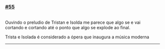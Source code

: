 ### [\#55](https://github.com/guilhermeprokisch/ideias/issues/55) 
###### 

Ouvindo o preludio de Tristan e Isolda me parece que algo se e vai cortando e cortando até o ponto que algo se explode ao final.


Trista e Isolada é considerado a ópera que inaugura a música moderna

-------------------------------------------------------------------------------

